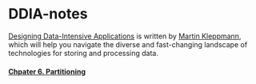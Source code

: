 # DDIA-notes
[Designing Data-Intensive Applications](https://dataintensive.net/) is written by [Martin Kleppmann](https://martin.kleppmann.com/), which will help you navigate the diverse and fast-changing landscape of technologies for storing and processing data.

#### [Chpater 6. Partitioning](https://github.com/Enele2/DDIA-notes/issues/1)

